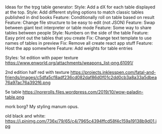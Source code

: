 Ideas for the trpg table generator:
Style:   Add a dX for each table displayed at the top.
Style:   Add different styling options to match classic tables published in dnd books
Feature: Conditionally roll on table based on result
Feature: Change file structure to be easy to edit (not JSON)
Feature: Swap between giant text interpreter or table mode
Feature: Some way to share tables between people
Style:   Numbers on the side of the table
Feature: Easy print out the tables that you create
Fix:     Change text template to use names of tables in preview
Fix:     Remove all create react app stuff
Feature: Host the app somewhere
Feature: Add weights for table entries




Styles:
1st edition with paper texture
https://www.enworld.org/attachments/weapons_list-png.61091/

2nd edition half red with texture
https://projects.inklesspen.com/fatal-and-friends/images/c5dfa5cf8adf236cd082daf86d0f01c2dd0cb3a8a33a5dbea76a97ac76a392f6.png

5e table
https://norerolls.files.wordpress.com/2019/10/wow-paladin-table.png

mork borg?
My styling manum opus.

old black and white:
https://i.pinimg.com/736x/79/65/c4/7965c4394ffcd58f4c159a19138b9d01.jpg